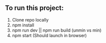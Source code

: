<h2>To run this project:</h2>
<ol>
  <li>Clone repo locally</li>
  <li>npm install</li>
  <li>npm run dev || npm run build (unmin vs min)</li>
  <li>npm start (Should launch in browser)</li>
</ul>
